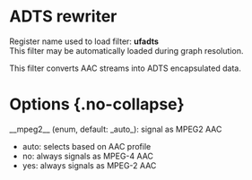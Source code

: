 <!-- automatically generated - do not edit, patch gpac/applications/gpac/gpac.c -->

# ADTS rewriter  
  
Register name used to load filter: __ufadts__  
This filter may be automatically loaded during graph resolution.  
  
This filter converts AAC streams into ADTS encapsulated data.  
  

# Options  {.no-collapse}  
  
<div markdown class="option">  
<a id="mpeg2">__mpeg2__</a> (enum, default: _auto_): signal as MPEG2 AAC  

- auto: selects based on AAC profile  
- no: always signals as MPEG-4 AAC  
- yes: always signals as MPEG-2 AAC  
</div>  
  
  
